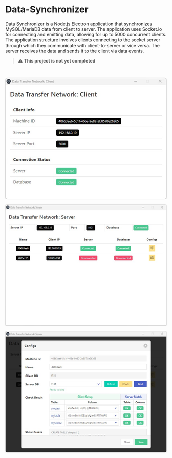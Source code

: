 # Data-Synchronizer

Data Synchronizer is a Node.js Electron application that synchronizes MySQL/MariaDB data from client to server. The application uses Socket.io for connecting and emitting data, allowing for up to 5000 concurrent clients. The application structure involves clients connecting to the socket server through which they communicate with client-to-server or vice versa. The server receives the data and sends it to the client via data events.

> :warning: **This project is not yet completed**


</br>
<p align="center"><img src="https://raw.githubusercontent.com/erman999/Data-Synchronizer/master/screenshots/client.jpg" width="600"></p>
<p align="center"><img src="https://raw.githubusercontent.com/erman999/Data-Synchronizer/master/screenshots/server.jpg" width="600"></p>
<p align="center"><img src="https://raw.githubusercontent.com/erman999/Data-Synchronizer/master/screenshots/configs.jpg" width="600"></p>
</br>
